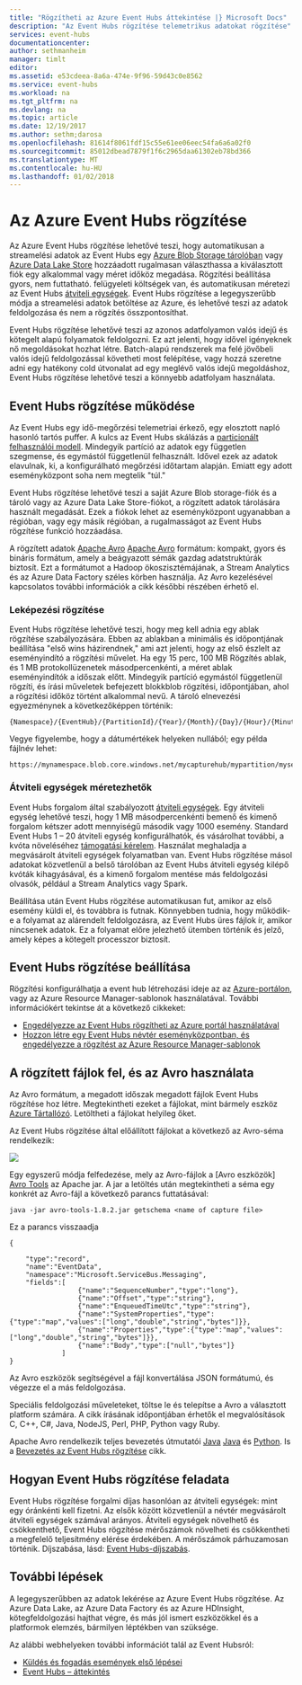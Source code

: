```yaml
---
title: "Rögzítheti az Azure Event Hubs áttekintése |} Microsoft Docs"
description: "Az Event Hubs rögzítése telemetrikus adatokat rögzítése"
services: event-hubs
documentationcenter: 
author: sethmanheim
manager: timlt
editor: 
ms.assetid: e53cdeea-8a6a-474e-9f96-59d43c0e8562
ms.service: event-hubs
ms.workload: na
ms.tgt_pltfrm: na
ms.devlang: na
ms.topic: article
ms.date: 12/19/2017
ms.author: sethm;darosa
ms.openlocfilehash: 81614f8061fdf15c55e61ee06eec54fa6a6a02f0
ms.sourcegitcommit: 85012dbead7879f1f6c2965daa61302eb78bd366
ms.translationtype: MT
ms.contentlocale: hu-HU
ms.lasthandoff: 01/02/2018
---
```

# <a name="azure-event-hubs-capture"></a>Az Azure Event Hubs rögzítése

Az Azure Event Hubs rögzítése lehetővé teszi, hogy automatikusan a streamelési adatok az Event Hubs egy [Azure Blob Storage tárolóban](https://azure.microsoft.com/services/storage/blobs/) vagy [Azure Data Lake Store](https://azure.microsoft.com/services/data-lake-store/) hozzáadott rugalmasan választhassa a kiválasztott fiók egy alkalommal vagy méret időköz megadása. Rögzítési beállítása gyors, nem futtatható. felügyeleti költségek van, és automatikusan méretezi az Event Hubs [átviteli egységek](event-hubs-features.md#capacity). Event Hubs rögzítése a legegyszerűbb módja a streamelési adatok betöltése az Azure, és lehetővé teszi az adatok feldolgozása és nem a rögzítés összpontosíthat.

Event Hubs rögzítése lehetővé teszi az azonos adatfolyamon valós idejű és kötegelt alapú folyamatok feldolgozni. Ez azt jelenti, hogy idővel igényeknek nő megoldásokat hozhat létre. Batch-alapú rendszerek ma felé jövőbeli valós idejű feldolgozással követheti most felépítése, vagy hozzá szeretne adni egy hatékony cold útvonalat ad egy meglévő valós idejű megoldáshoz, Event Hubs rögzítése lehetővé teszi a könnyebb adatfolyam használata.

## <a name="how-event-hubs-capture-works"></a>Event Hubs rögzítése működése

Az Event Hubs egy idő-megőrzési telemetriai érkező, egy elosztott napló hasonló tartós puffer. A kulcs az Event Hubs skálázás a [particionált felhasználói modell](event-hubs-features.md#partitions). Mindegyik partíció az adatok egy független szegmense, és egymástól függetlenül felhasznált. Idővel ezek az adatok elavulnak, ki, a konfigurálható megőrzési időtartam alapján. Emiatt egy adott eseményközpont soha nem megtelik "túl."

Event Hubs rögzítése lehetővé teszi a saját Azure Blob storage-fiók és a tároló vagy az Azure Data Lake Store-fiókot, a rögzített adatok tárolására használt megadását. Ezek a fiókok lehet az eseményközpont ugyanabban a régióban, vagy egy másik régióban, a rugalmasságot az Event Hubs rögzítése funkció hozzáadása.

A rögzített adatok [Apache Avro] [ Apache Avro] formátum: kompakt, gyors és bináris formátum, amely a beágyazott sémák gazdag adatstruktúrák biztosít. Ezt a formátumot a Hadoop ökoszisztémájának, a Stream Analytics és az Azure Data Factory széles körben használja. Az Avro kezelésével kapcsolatos további információk a cikk későbbi részében érhető el.

### <a name="capture-windowing"></a>Leképezési rögzítése

Event Hubs rögzítése lehetővé teszi, hogy meg kell adnia egy ablak rögzítése szabályozására. Ebben az ablakban a minimális és időpontjának beállítása "első wins házirendnek," ami azt jelenti, hogy az első észlelt az eseményindító a rögzítési művelet. Ha egy 15 perc, 100 MB Rögzítés ablak, és 1 MB protokollüzenetek másodpercenkénti, a méret ablak eseményindítók a időszak előtt. Mindegyik partíció egymástól függetlenül rögzíti, és írási műveletek befejezett blokkblob rögzítési, időpontjában, ahol a rögzítési időköz történt alkalommal nevű. A tároló elnevezési egyezménynek a következőképpen történik:

```
{Namespace}/{EventHub}/{PartitionId}/{Year}/{Month}/{Day}/{Hour}/{Minute}/{Second}
```

Vegye figyelembe, hogy a dátumértékek helyeken nullából; egy példa fájlnév lehet:

```
https://mynamespace.blob.core.windows.net/mycapturehub/mypartition/mysecondhub/0/2017/12/08/03/03/17.avro
```

### <a name="scaling-to-throughput-units"></a>Átviteli egységek méretezhetők

Event Hubs forgalom által szabályozott [átviteli egységek](event-hubs-features.md#capacity). Egy átviteli egység lehetővé teszi, hogy 1 MB másodpercenkénti bemenő és kimenő forgalom kétszer adott mennyiségű második vagy 1000 esemény. Standard Event Hubs 1 – 20 átviteli egység konfigurálhatók, és vásárolhat további, a kvóta növeléséhez [támogatási kérelem][support request]. Használat meghaladja a megvásárolt átviteli egységek folyamatban van. Event Hubs rögzítése másol adatokat közvetlenül a belső tárolóban az Event Hubs átviteli egység kilépő kvóták kihagyásával, és a kimenő forgalom mentése más feldolgozási olvasók, például a Stream Analytics vagy Spark.

Beállítása után Event Hubs rögzítése automatikusan fut, amikor az első esemény küldi el, és továbbra is futnak. Könnyebben tudnia, hogy működik-e a folyamat az alárendelt feldolgozásra, az Event Hubs üres fájlok ír, amikor nincsenek adatok. Ez a folyamat előre jelezhető ütemben történik és jelző, amely képes a kötegelt processzor biztosít.

## <a name="setting-up-event-hubs-capture"></a>Event Hubs rögzítése beállítása

Rögzítési konfigurálhatja a event hub létrehozási ideje az az [Azure-portálon](https://portal.azure.com), vagy az Azure Resource Manager-sablonok használatával. További információkért tekintse át a következő cikkeket:

- [Engedélyezze az Event Hubs rögzítheti az Azure portál használatával](event-hubs-capture-enable-through-portal.md)
- [Hozzon létre egy Event Hubs névtér eseményközpontban, és engedélyezze a rögzítést az Azure Resource Manager-sablonok](event-hubs-resource-manager-namespace-event-hub-enable-capture.md)

## <a name="exploring-the-captured-files-and-working-with-avro"></a>A rögzített fájlok fel, és az Avro használata

Az Avro formátum, a megadott időszak megadott fájlok Event Hubs rögzítése hoz létre. Megtekintheti ezeket a fájlokat, mint bármely eszköz [Azure Tártallózó][Azure Storage Explorer]. Letöltheti a fájlokat helyileg őket.

Az Event Hubs rögzítése által előállított fájlokat a következő az Avro-séma rendelkezik:

![][3]

Egy egyszerű módja felfedezése, mely az Avro-fájlok a [Avro eszközök] [ Avro Tools] az Apache jar. A jar a letöltés után megtekintheti a séma egy konkrét az Avro-fájl a következő parancs futtatásával:

```
java -jar avro-tools-1.8.2.jar getschema <name of capture file>
```

Ez a parancs visszaadja

```
{

    "type":"record",
    "name":"EventData",
    "namespace":"Microsoft.ServiceBus.Messaging",
    "fields":[
                 {"name":"SequenceNumber","type":"long"},
                 {"name":"Offset","type":"string"},
                 {"name":"EnqueuedTimeUtc","type":"string"},
                 {"name":"SystemProperties","type":{"type":"map","values":["long","double","string","bytes"]}},
                 {"name":"Properties","type":{"type":"map","values":["long","double","string","bytes"]}},
                 {"name":"Body","type":["null","bytes"]}
             ]
}
```

Az Avro eszközök segítségével a fájl konvertálása JSON formátumú, és végezze el a más feldolgozása.

Speciális feldolgozási műveleteket, töltse le és telepítse a Avro a választott platform számára. A cikk írásának időpontjában érhetők el megvalósítások C, C++, C\#, Java, NodeJS, Perl, PHP, Python vagy Ruby.

Apache Avro rendelkezik teljes bevezetés útmutatói [Java] [ Java] és [Python][Python]. Is a [Bevezetés az Event Hubs rögzítése](event-hubs-capture-python.md) cikk.

## <a name="how-event-hubs-capture-is-charged"></a>Hogyan Event Hubs rögzítése feladata

Event Hubs rögzítése forgalmi díjas hasonlóan az átviteli egységek: mint egy óránkénti kell fizetni. Az elsők között közvetlenül a névtér megvásárolt átviteli egységek számával arányos. Átviteli egységek növelhető és csökkenthető, Event Hubs rögzítése mérőszámok növelheti és csökkentheti a megfelelő teljesítmény elérése érdekében. A mérőszámok párhuzamosan történik. Díjszabása, lásd: [Event Hubs-díjszabás](https://azure.microsoft.com/pricing/details/event-hubs/). 

## <a name="next-steps"></a>További lépések

A legegyszerűbben az adatok lekérése az Azure Event Hubs rögzítése. Az Azure Data Lake, az Azure Data Factory és az Azure HDInsight, kötegfeldolgozási hajthat végre, és más jól ismert eszközökkel és a platformok elemzés, bármilyen léptékben van szüksége.

Az alábbi webhelyeken további információt talál az Event Hubsról:

* [Küldés és fogadás események első lépései](event-hubs-dotnet-framework-getstarted-send.md)
* [Event Hubs – áttekintés][Event Hubs overview]

[Apache Avro]: http://avro.apache.org/
[support request]: https://portal.azure.com/?#blade/Microsoft_Azure_Support/HelpAndSupportBlade
[Azure Storage Explorer]: http://azurestorageexplorer.codeplex.com/
[3]: ./media/event-hubs-capture-overview/event-hubs-capture3.png
[Avro Tools]: http://www-us.apache.org/dist/avro/avro-1.8.2/java/avro-tools-1.8.2.jar
[Java]: http://avro.apache.org/docs/current/gettingstartedjava.html
[Python]: http://avro.apache.org/docs/current/gettingstartedpython.html
[Event Hubs overview]: event-hubs-what-is-event-hubs.md
